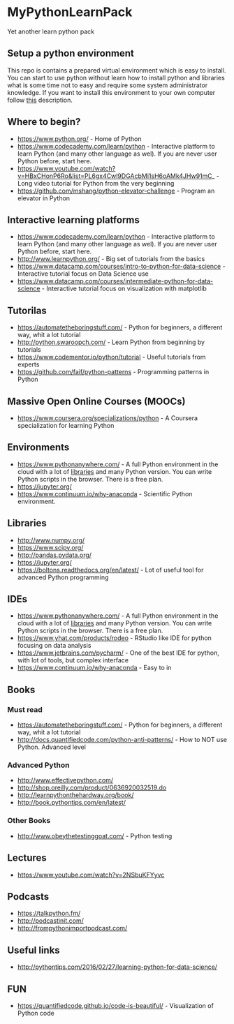 # MyPythonLearnPack
Yet another learn python pack

## Setup a python environment
This repo is contains a prepared virtual environment which is easy to install. You can start to use python without learn how to install python and libraries what is some time not to easy and require some system administrator knowledge.
If you want to install this environment to your own computer follow [this](https://github.com/fazekasda/MyPythonLearnPack/tree/master/JupyterEnv) description.

## Where to begin?
* https://www.python.org/ - Home of Python
* https://www.codecademy.com/learn/python - Interactive platform to learn Python (and many other language as wel). If you are never user Python before, start here.
* https://www.youtube.com/watch?v=HBxCHonP6Ro&list=PL6gx4Cwl9DGAcbMi1sH6oAMk4JHw91mC_ - Long video tutorial for Python from the very beginning
* https://github.com/mshang/python-elevator-challenge - Program an elevator in Python

## Interactive learning platforms
* https://www.codecademy.com/learn/python - Interactive platform to learn Python (and many other language as wel). If you are never user Python before, start here.
* http://www.learnpython.org/ - Big set of tutorials from the basics
* https://www.datacamp.com/courses/intro-to-python-for-data-science - Interactive tutorial focus on Data Science use
* https://www.datacamp.com/courses/intermediate-python-for-data-science - Interactive tutorial focus on visualization with matplotlib

## Tutorilas
* https://automatetheboringstuff.com/ - Python for beginners, a different way, whit a lot tutorial
* http://python.swaroopch.com/ - Learn Python from beginning by tutorials
* https://www.codementor.io/python/tutorial - Useful tutorials from experts
* https://github.com/faif/python-patterns - Programming patterns in Python

## Massive Open Online Courses (MOOCs)
* https://www.coursera.org/specializations/python - A Coursera specialization for learning Python

## Environments
* https://www.pythonanywhere.com/ - A full Python environment in the cloud with a lot of [libraries](https://www.pythonanywhere.com/batteries_included/) and many Python version. You can write Python scripts in the browser. There is a free plan.
* https://jupyter.org/
* https://www.continuum.io/why-anaconda - Scientific Python environment.

## Libraries
* http://www.numpy.org/
* https://www.scipy.org/
* http://pandas.pydata.org/
* https://jupyter.org/
* https://boltons.readthedocs.org/en/latest/ - Lot of useful tool for advanced Python programming

## IDEs
* https://www.pythonanywhere.com/ - A full Python environment in the cloud with a lot of [libraries](https://www.pythonanywhere.com/batteries_included/) and many Python version. You can write Python scripts in the browser. There is a free plan.
* https://www.yhat.com/products/rodeo - RStudio like IDE for python focusing on data analysis
* https://www.jetbrains.com/pycharm/ - One of the best IDE for python, with lot of tools, but complex interface
* https://www.continuum.io/why-anaconda - Easy to in

## Books
### Must read
* https://automatetheboringstuff.com/ - Python for beginners, a different way, whit a lot tutorial
* http://docs.quantifiedcode.com/python-anti-patterns/ - How to NOT use Python. Advanced level

### Advanced Python
* http://www.effectivepython.com/
* http://shop.oreilly.com/product/0636920032519.do
* http://learnpythonthehardway.org/book/
* http://book.pythontips.com/en/latest/

### Other Books
* http://www.obeythetestinggoat.com/ - Python testing

## Lectures
* https://www.youtube.com/watch?v=2NSbuKFYyvc

## Podcasts
* https://talkpython.fm/
* http://podcastinit.com/
* http://frompythonimportpodcast.com/

## Useful links
* http://pythontips.com/2016/02/27/learning-python-for-data-science/

## FUN
* https://quantifiedcode.github.io/code-is-beautiful/ - Visualization of Python code
